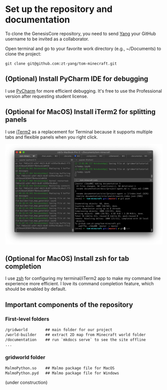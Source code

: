 # Set up the repository and documentation

To clone the GenesisCore repository, you need to send [Yang](mailto:ztyang@mit.edu) your GitHub username to be invited as a collaborator.

Open terminal and go to your favorite work directory (e.g., ~/Documents) to clone the project:

```
git clone git@github.com:zt-yang/tom-minecraft.git
```

## (Optional) Install PyCharm IDE for debugging

I use [PyCharm](https://www.jetbrains.com/pycharm/download/#section=mac) for more efficient debugging. It's free to use the Professional version after requesting student license.

## (Optional for MacOS) Install iTerm2 for splitting panels

I use [iTerm2](https://www.iterm2.com/) as a replacement for Terminal because it supports multiple tabs and flexible panels when you right click.

![](imgs/setup-iterm2.png)

## (Optional for MacOS) Install zsh for tab completion

I use [zsh](https://ohmyz.sh/) for configuring my terminal/iTerm2 app to make my command line experience more efficient. I love its command completion feature, which should be enabled by default.


## Important components of the repository

### First-level folders

```
/gridworld        ## main folder for our project
/world-builder    ## extract 2D map from Minecraft world folder
/documentation    ## run `mkdocs serve` to see the site offline
...
```

### gridworld folder

```
MalmoPython.so    ## Malmo package file for MacOS
MalmoPython.pyd   ## Malmo package file for Windows
```

(under construction)
